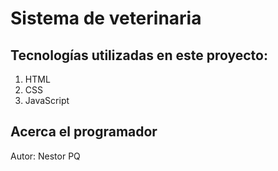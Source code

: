 #  Sistema de veterinaria


##  Tecnologías utilizadas en este proyecto:
1. HTML
2. CSS
3. JavaScript


##  Acerca el programador
Autor: Nestor PQ